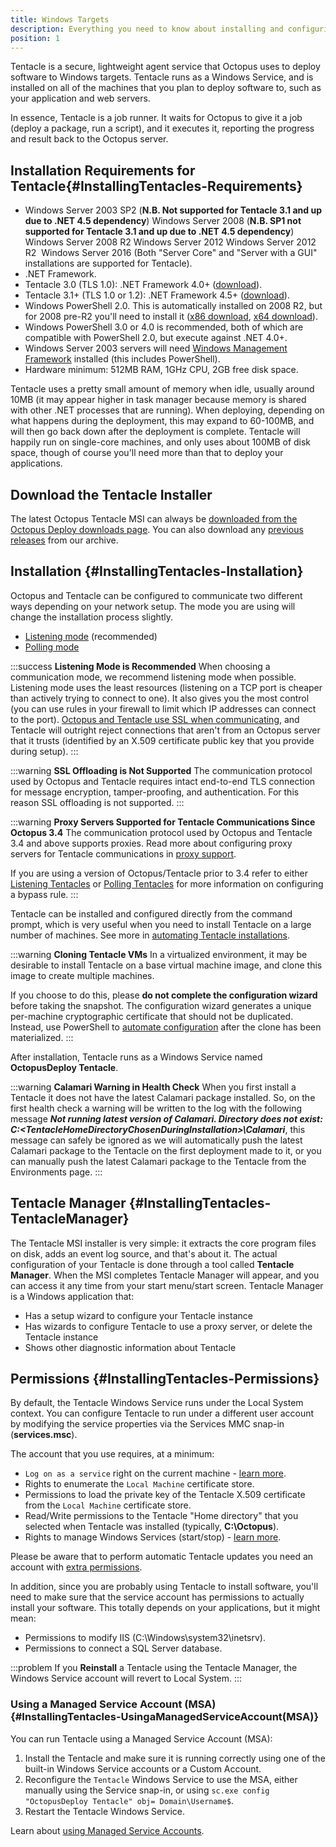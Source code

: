 ```yaml
---
title: Windows Targets
description: Everything you need to know about installing and configuring Octopus Tentacles for use with your deployments.
position: 1
---
```


Tentacle is a secure, lightweight agent service that Octopus uses to deploy software to Windows targets. Tentacle runs as a Windows Service, and is installed on all of the machines that you plan to deploy software to, such as your application and web servers.

In essence, Tentacle is a job runner. It waits for Octopus to give it a job (deploy a package, run a script), and it executes it, reporting the progress and result back to the Octopus server.

## Installation Requirements for Tentacle{#InstallingTentacles-Requirements}

- Windows Server 2003 SP2 (**N.B. Not supported for Tentacle 3.1 and up due to .NET 4.5 dependency**)
  Windows Server 2008 (**N.B. SP1 not supported for Tentacle 3.1 and up due to .NET 4.5 dependency**)
  Windows Server 2008 R2
  Windows Server 2012
  Windows Server 2012 R2 
  Windows Server 2016
  (Both "Server Core" and "Server with a GUI" installations are supported for Tentacle).
- .NET Framework.
- Tentacle 3.0 (TLS 1.0): .NET Framework 4.0+ ([download](http://www.microsoft.com/en-au/download/details.aspx?id=17851)).
- Tentacle 3.1+ (TLS 1.0 or 1.2): .NET Framework 4.5+ ([download](http://www.microsoft.com/en-au/download/details.aspx?id=42643)).
- Windows PowerShell 2.0. This is automatically installed on 2008 R2, but for 2008 pre-R2 you'll need to install it ([x86 download](http://www.microsoft.com/download/en/details.aspx?id=11829&amp;__hstc=254453975.06c54f702f3aed3215f4224e6b75b56f.1380851265147.1386910090621.1387188601891.78&amp;__hssc=254453975.2.1387188601891&amp;__hsfp=4151299608), [x64 download](http://www.microsoft.com/download/en/details.aspx?displaylang=en&amp;id=20430&amp;__hstc=254453975.06c54f702f3aed3215f4224e6b75b56f.1380851265147.1386910090621.1387188601891.78&amp;__hssc=254453975.2.1387188601891&amp;__hsfp=4151299608)).
- Windows PowerShell 3.0 or 4.0 is recommended, both of which are compatible with PowerShell 2.0, but execute against .NET 4.0+.
- Windows Server 2003 servers will need [Windows Management Framework](http://support.microsoft.com/kb/968930?__hstc=254453975.06c54f702f3aed3215f4224e6b75b56f.1380851265147.1386910090621.1387188601891.78&amp;__hssc=254453975.2.1387188601891&amp;__hsfp=4151299608) installed (this includes PowerShell).
- Hardware minimum: 512MB RAM, 1GHz CPU, 2GB free disk space.

Tentacle uses a pretty small amount of memory when idle, usually around 10MB (it may appear higher in task manager because memory is shared with other .NET processes that are running). When deploying, depending on what happens during the deployment, this may expand to 60-100MB, and will then go back down after the deployment is complete. Tentacle will happily run on single-core machines, and only uses about 100MB of disk space, though of course you'll need more than that to deploy your applications.


## Download the Tentacle Installer

The latest Octopus Tentacle MSI can always be [downloaded from the Octopus Deploy downloads page](https://octopus.com/downloads). You can also download any [previous releases](https://octopus.com/downloads/previous) from our archive.

## Installation {#InstallingTentacles-Installation}

Octopus and Tentacle can be configured to communicate two different ways depending on your network setup. The mode you are using will change the installation process slightly.

- [Listening mode](/docs/infrastructure/windows-targets/listening-tentacles/index.md) (recommended)
- [Polling mode](/docs/infrastructure/windows-targets/polling-tentacles/index.md)

:::success
**Listening Mode is Recommended**
When choosing a communication mode, we recommend listening mode when possible. Listening mode uses the least resources (listening on a TCP port is cheaper than actively trying to connect to one). It also gives you the most control (you can use rules in your firewall to limit which IP addresses can connect to the port). [Octopus and Tentacle use SSL when communicating](/docs/administration/security/octopus-tentacle-communication/index.md), and Tentacle will outright reject connections that aren't from an Octopus server that it trusts (identified by an X.509 certificate public key that you provide during setup).
:::

:::warning
**SSL Offloading is Not Supported**
The communication protocol used by Octopus and Tentacle requires intact end-to-end TLS connection for message encryption, tamper-proofing, and authentication. For this reason SSL offloading is not supported.
:::

:::warning
**Proxy Servers Supported for Tentacle Communications Since Octopus 3.4**
The communication protocol used by Octopus and Tentacle 3.4 and above supports proxies. Read more about configuring proxy servers for Tentacle communications in [proxy support](/docs/infrastructure/windows-targets/proxy-support.md).

If you are using a version of Octopus/Tentacle prior to 3.4 refer to either [Listening Tentacles](/docs/infrastructure/windows-targets/listening-tentacles/index.md) or [Polling Tentacles](/docs/infrastructure/windows-targets/polling-tentacles/index.md) for more information on configuring a bypass rule.
:::

Tentacle can be installed and configured directly from the command prompt, which is very useful when you need to install Tentacle on a large number of machines. See more in [automating Tentacle installations](/docs/infrastructure/windows-targets/automating-tentacle-installation.md).

:::warning
**Cloning Tentacle VMs**
In a virtualized environment, it may be desirable to install Tentacle on a base virtual machine image, and clone this image to create multiple machines.

If you choose to do this, please **do not complete the configuration wizard** before taking the snapshot. The configuration wizard generates a unique per-machine cryptographic certificate that should not be duplicated. Instead, use PowerShell to [automate configuration](/docs/infrastructure/windows-targets/automating-tentacle-installation.md) after the clone has been materialized.
:::

After installation, Tentacle runs as a Windows Service named **OctopusDeploy Tentacle**.

:::warning
**Calamari Warning in Health Check**
When you first install a Tentacle it does not have the latest Calamari package installed. So, on the first health check a warning will be written to the log with the following message ***Not running latest version of Calamari. Directory does not exist: C:\<TentacleHomeDirectoryChosenDuringInstallation>\Calamari***, this message can safely be ignored as we will automatically push the latest Calamari package to the Tentacle on the first deployment made to it, or you can manually push the latest Calamari package to the Tentacle from the Environments page.
:::

## Tentacle Manager {#InstallingTentacles-TentacleManager}

The Tentacle MSI installer is very simple: it extracts the core program files on disk, adds an event log source, and that's about it. The actual configuration of your Tentacle is done through a tool called **Tentacle Manager**. When the MSI completes Tentacle Manager will appear, and you can access it any time from your start menu/start screen. Tentacle Manager is a Windows application that:

- Has a setup wizard to configure your Tentacle instance
- Has wizards to configure Tentacle to use a proxy server, or delete the Tentacle instance
- Shows other diagnostic information about Tentacle

## Permissions {#InstallingTentacles-Permissions}

By default, the Tentacle Windows Service runs under the Local System context. You can configure Tentacle to run under a different user account by modifying the service properties via the Services MMC snap-in (**services.msc**).

The account that you use requires, at a minimum:

- `Log on as a service` right on the current machine - [learn more](https://technet.microsoft.com/en-us/library/dn221981(v=ws.11).aspx).
- Rights to enumerate the `Local Machine` certificate store.
- Permissions to load the private key of the Tentacle X.509 certificate from the `Local Machine` certificate store.
- Read/Write permissions to the Tentacle "Home directory" that you selected when Tentacle was installed (typically, **C:\Octopus**).
- Rights to manage Windows Services (start/stop) - [learn more](https://social.technet.microsoft.com/wiki/contents/articles/5752.how-to-grant-users-rights-to-manage-services-start-stop-etc.aspx).

Please be aware that to perform automatic Tentacle updates you need an account with [extra permissions](/docs/infrastructure/machine-policies.md#MachinePolicies-TentacleUpdateAccount).

In addition, since you are probably using Tentacle to install software, you'll need to make sure that the service account has permissions to actually install your software. This totally depends on your applications, but it might mean:

- Permissions to modify IIS (C:\Windows\system32\inetsrv).
- Permissions to connect a SQL Server database.

:::problem
If you **Reinstall** a Tentacle using the Tentacle Manager, the Windows Service account will revert to Local System.
:::

### Using a Managed Service Account (MSA) {#InstallingTentacles-UsingaManagedServiceAccount(MSA)}

You can run Tentacle using a Managed Service Account (MSA):

1. Install the Tentacle and make sure it is running correctly using one of the built-in Windows Service accounts or a Custom Account.
2. Reconfigure the `Tentacle` Windows Service to use the MSA, either manually using the Service snap-in, or using `sc.exe config "OctopusDeploy Tentacle" obj= Domain\Username$`.
3. Restart the Tentacle Windows Service.

Learn about [using Managed Service Accounts](https://technet.microsoft.com/en-us/library/dd548356(v=ws.10).aspx).
